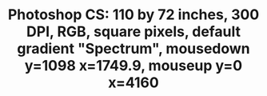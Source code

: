 ---
ee_id_thing: '219'
site: '1'
type: '2'
inv_num: 2008-001
add_credit:
url: 2008-001-photoshop-cs
title: 'Photoshop CS: 110 by 72 inches, 300 DPI, RGB, square pixels, default gradient
  "Spectrum", mousedown y=1098 x=1749.9, mouseup y=0 x=4160'
year: '2008'
display_year: '2008'
medium: Chromogenic print
dims: 110 x 72 inches
pitch:
ps:
live_url:
youtube:
https://github.com/coryarcangel/alu:
imgs: photoshop-cs-2008-001-full-1-database-qm.jpg
subheading:
download:
commission:
related:
layout: things-i-made
---